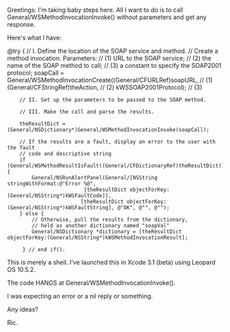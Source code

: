 Greetings:
   I'm taking baby steps here.  All I want to do is to call General/WSMethodInvocationInvoke() without parameters and get any response.

Here's what I have:
    
@try { 
        // I. Define the location of the SOAP service and method. 
           // Create a method invocation. Parameters:
           // (1) URL to the SOAP service; 
           // (2) the name of the SOAP method to call; 
           // (3) a constant to specify the SOAP2001 protocol; 
        soapCall = General/WSMethodInvocationCreate((General/CFURLRef)soapURL,         // (1)
                                            (General/CFStringRef)theAction,    // (2)
                                            kWSSOAP2001Protocol);      // (3)
        
       
         
        // II. Set up the parameters to be passed to the SOAP method.
        
        // III. Make the call and parse the results.
        
        theResultDict = (General/NSDictionary*)General/WSMethodInvocationInvoke(soapCall); 

        // If the results are a fault, display an error to the user with the fault 
        // code and descriptive string 
        if (General/WSMethodResultIsFault((General/CFDictionaryRef)theResultDict)) { 
            General/NSRunAlertPanel(General/[NSString stringWithFormat:@"Error %@", 
                             [theResultDict objectForKey: (General/NSString*)kWSFaultCode]], 
                            [theResultDict objectForKey: (General/NSString*)kWSFaultString], @"OK", @"", @""); 
        } else { 
            // Otherwise, pull the results from the dictionary, 
            // held as another dictionary named "soapVal" 
            General/NSDictionary *dictionary = [theResultDict objectForKey:(General/NSString*)kWSMethodInvocationResult]; 
            
         } // end if().


This is merely a shell.
I've launched this in Xcode 3.1 (beta) using Leopard OS 10.5.2.

The code HANGS at General/WSMethodInvocationInvoke().

I was expecting an error or a nil reply or something.

Any ideas?

Ric.